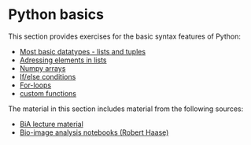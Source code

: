 # Python basics

This section provides exercises for the basic syntax features of Python:

* [Most basic datatypes - lists and tuples](./01_lists_tuples.ipynb)
* [Adressing elements in lists](./02_cropping_lists.ipynb)
* [Numpy arrays](./03_arrays.ipynb)
* [If/else conditions](./04_Conditions,ipynb)
* [For-loops](./05_loops.ipynb)
* [custom functions](./06_custom_functions.ipynb)

The material in this section includes material from the following sources:

* [BiA lecture material](https://github.com/BiAPoL/Bio-image_Analysis_with_Python)
* [Bio-image analysis notebooks (Robert Haase)](https://haesleinhuepf.github.io/BioImageAnalysisNotebooks/intro.html)